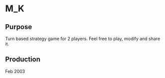 # M_K

## Purpose
Turn based strategy game for 2 players. Feel free to play, modify and share it.

## Production
Feb 2003
